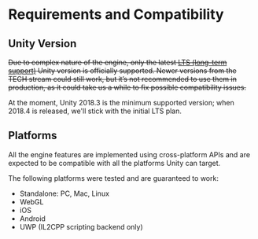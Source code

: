 # Requirements and Compatibility

## Unity Version
~~Due to complex nature of the engine, only the latest [LTS (long-term support)]( https://unity3d.com/unity/qa/lts-releases) Unity version is officially supported. Newer versions from the TECH stream could still work, but it’s not recommended to use them in production, as it could take us a while to fix possible compatibility issues.~~

At the moment, Unity 2018.3 is the minimum supported version; when 2018.4 is released, we'll stick with the initial LTS plan.

## Platforms
All the engine features are implemented using cross-platform APIs and are expected to be compatible with all the platforms Unity can target. 

The following platforms were tested and are guaranteed to work:
* Standalone: PC, Mac, Linux
* WebGL
* iOS
* Android
* UWP (IL2CPP scripting backend only)
